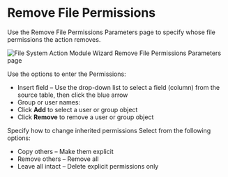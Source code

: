 # Remove File Permissions

Use the Remove File Permissions Parameters page to specify whose file permissions the action removes.

![File System Action Module Wizard Remove File Permissions Parameters page](/img/product_docs/accessanalyzer/accessanalyzer/enterpriseauditor/admin/action/filesystem/parameters/removefilepermissions.png)

Use the options to enter the Permissions:

- Insert field – Use the drop-down list to select a field (column) from the source table, then click the blue arrow
- Group or user names:
- Click __Add__ to select a user or group object
- Click __Remove__ to remove a user or group object

Specify how to change inherited permissions Select from the following options:

- Copy others – Make them explicit
- Remove others – Remove all
- Leave all intact – Delete explicit permissions only
